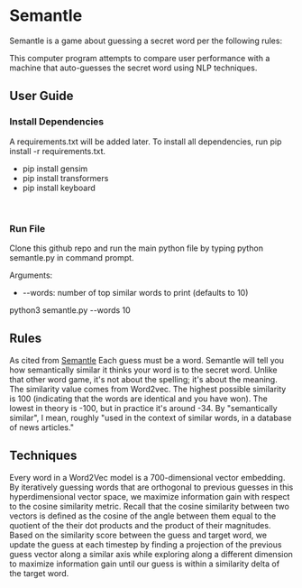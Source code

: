 # Semantle

Semantle is a game about guessing a secret word per the following rules:

This computer program attempts to compare user performance with a machine that auto-guesses the secret word using NLP techniques.

## User Guide

### Install Dependencies

A requirements.txt will be added later. To install all dependencies, run pip install -r requirements.txt.

* pip install gensim
* pip install transformers
* pip install keyboard 

<br>

### Run File

Clone this github repo and run the main python file by typing python semantle.py in command prompt. <br>

Arguments: <br>
* --words: number of top similar words to print (defaults to 10)

python3 semantle.py --words 10

## Rules

As cited from [Semantle](https://semantle.com/)
Each guess must be a word. Semantle will tell you how semantically similar it thinks your word is to the secret word. Unlike that other word game, it's not about the spelling; it's about the meaning. The similarity value comes from Word2vec. The highest possible similarity is 100 (indicating that the words are identical and you have won). The lowest in theory is -100, but in practice it's around -34. By "semantically similar", I mean, roughly "used in the context of similar words, in a database of news articles."

## Techniques

Every word in a Word2Vec model is a 700-dimensional vector embedding. By iteratively guessing words that are orthogonal to previous guesses in this hyperdimensional vector space, we maximize information gain with respect to the cosine similarity metric. 
Recall that the cosine similarity between two vectors is defined as the cosine of the angle between them equal to the quotient of the their dot products and the product of their magnitudes. Based on the similarity score between the guess and target word, we update the guess at each timestep by finding a projection of the previous guess vector along a similar axis while exploring along a different dimension to maximize information gain until our guess is within a similarity delta of the target word.
